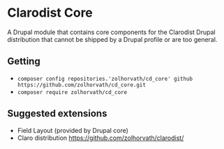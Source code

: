 # Clarodist Core

A Drupal module that contains core components for the Clarodist Drupal
distribution that cannot be shipped by a Drupal profile or are too general.

## Getting

* `composer config repositories.'zolhorvath/cd_core' github
https://github.com/zolhorvath/cd_core.git`
* `composer require zolhorvath/cd_core`


## Suggested extensions

- Field Layout (provided by Drupal core)
- Claro distribution
  https://github.com/zolhorvath/clarodist/
